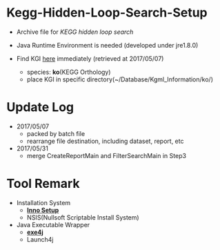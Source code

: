 # Kegg-Hidden-Loop-Search-Setup

* Archive file for *KEGG hidden loop search*
* Java Runtime Environment is needed (developed under jre1.8.0)

* Find KGI [here](https://github.com/imprld01/Kegg-Hidden-Loop-Search/tree/master/res/Kgml_Information/ko) immediately (retrieved at 2017/05/07)
  * species: **ko**(KEGG Orthology)
  * place KGI in specific directory(~/Database/Kgml_Information/ko/)

# Update Log

* 2017/05/07
  * packed by batch file
  * rearrange file destination, including dataset, report, etc
* 2017/05/31
  * merge CreateReportMain and FilterSearchMain in Step3

# Tool Remark

* Installation System
  * [**Inno Setup**](http://www.jrsoftware.org/isinfo.php)
  * NSIS(Nullsoft Scriptable Install System)
* Java Executable Wrapper
  * [**exe4j**](https://www.ej-technologies.com/download/exe4j/files)
  * Launch4j

